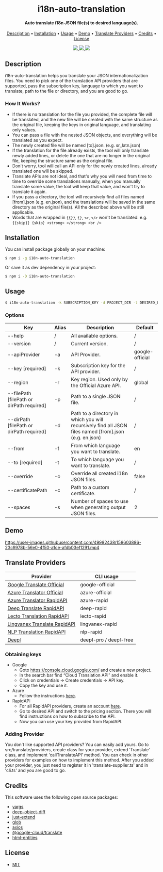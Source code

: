 <h1 align="center">
  <br>
  i18n-auto-translation
  <br>
</h1>

<h4 align="center">Auto translate i18n JSON file(s) to desired language(s).</h4>

<p align="center">
  <a href="#description">Description</a> •
  <a href="#installation">Installation</a> •
  <a href="#usage">Usage</a> •
  <a href="#demo">Demo</a> •
  <a href="#translate-providers">Translate Providers</a> •
  <a href="#credits">Credits</a> •
  <a href="#license">License</a>
</p>

<p align="center">
  <a href="https://github.com/while1618/i18n-auto-translation/actions/workflows/build.yml" alt="Build">
    <img src="https://github.com/while1618/i18n-auto-translation/actions/workflows/build.yml/badge.svg" />
  </a>
  <a href="https://www.npmjs.com/package/i18n-auto-translation" alt="NPM Version">
    <img src="https://img.shields.io/badge/npm-v1.3.7-blue" />
  </a>
  <a href="LICENSE" alt="License">
    <img src="https://img.shields.io/github/license/while1618/i18n-auto-translation" />
  </a>
</p>
  
## Description

i18n-auto-translation helps you translate your JSON internationalization files. You need to pick one of the translation API providers that are supported, pass the subscription key, language to which you want to translate, path to the file or directory, and you are good to go.

### How It Works?

- If there is no translation for the file you provided, the complete file will be translated, and the new file will be created with the same structure as the original file, keeping the keys in original language, and translating only values.
- You can pass a file with the nested JSON objects, and everything will be translated as you expect.
- The newly created file will be named [to].json. (e.g. sr_latn.json)
- If the translation for the file already exists, the tool will only translate newly added lines, or delete the one that are no longer in the original file, keeping the structure same as the original file.
- Don't worry, tool will call an API only for the newly created lines, already translated one will be skipped.
- Translate APIs are not ideal, and that's why you will need from time to time to override some translations manually, when you manually translate some value, the tool will keep that value, and won't try to translate it again.
- If you pass a directory, the tool will recursively find all files named [from].json (e.g. en.json), and the translations will be saved in the same directory as the original file(s). All the described above will be still applicable.
- Words that are wrapped in `{{}}`, `{}`, `<>`, `</>` won't be translated. e.g. `{{skip}} {skip} <strong> </strong> <br />`

## Installation

You can install package globally on your machine:

```bash
$ npm i -g i18n-auto-translation
```

Or save it as dev dependency in your project:

```bash
$ npm i -D i18n-auto-translation
```

## Usage

```bash
$ i18n-auto-translation -k SUBSCRIPTION_KEY -d PROJECT_DIR -t DESIRED_LANGUAGE
```

### Options

| Key                                       | Alias | Description                                                                                            | Default         |
| ----------------------------------------- | ----- | ------------------------------------------------------------------------------------------------------ | --------------- |
| --help                                    | /     | All available options.                                                                                 | /               |
| --version                                 | /     | Current version.                                                                                       | /               |
| --apiProvider                             | -a    | API Provider.                                                                                          | google-official |
| --key [required]                          | -k    | Subscription key for the API provider.                                                                 | /               |
| --region                                  | -r    | Key region. Used only by the Official Azure API.                                                       | global          |
| --filePath [filePath or dirPath required] | -p    | Path to a single JSON file.                                                                            | /               |
| --dirPath [filePath or dirPath required]  | -d    | Path to a directory in which you will recursively find all JSON files named [from].json (e.g. en.json) | /               |
| --from                                    | -f    | From which language you want to translate.                                                             | en              |
| --to [required]                           | -t    | To which language you want to translate.                                                               | /               |
| --override                                | -o    | Override all created i18n JSON files.                                                                  | false           |
| --certificatePath                         | -c    | Path to a custom certificate.                                                                          | /               |
| --spaces                                  | -s    | Number of spaces to use when generating output JSON files.                                             | 2               |

## Demo

https://user-images.githubusercontent.com/49982438/158603886-23c9978b-56e0-4f50-a1ce-afdb03ef1291.mp4

## Translate Providers

| Provider                                                                                                                          | CLI usage              |
| --------------------------------------------------------------------------------------------------------------------------------- | ---------------------- |
| [Google Translate Official](https://cloud.google.com/translate/)                                                                  | google-official        |
| [Azure Translator Official](https://azure.microsoft.com/en-us/services/cognitive-services/translator/)                            | azure-official         |
| [Azure Translator RapidAPI](https://rapidapi.com/microsoft-azure-org-microsoft-cognitive-services/api/microsoft-translator-text/) | azure-rapid            |
| [Deep Translate RapidAPI](https://rapidapi.com/gatzuma/api/deep-translate1/)                                                      | deep-rapid             |
| [Lecto Translation RapidAPI](https://rapidapi.com/lecto-lecto-default/api/lecto-translation/)                                     | lecto-rapid            |
| [Lingvanex Translate RapidAPI](https://rapidapi.com/Lingvanex/api/lingvanex-translate/)                                           | lingvanex-rapid        |
| [NLP Translation RapidAPI](https://rapidapi.com/gofitech/api/nlp-translation/)                                                    | nlp-rapid              |
| [Deepl](https://www.deepl.com/pro-api?cta=header-pro-api)                                                                         | deepl-pro / deepl-free |

### Obtaining keys

- Google
  - Goto https://console.cloud.google.com/ and create a new project.
  - In the search bar find “Cloud Translation API” and enable it.
  - Click on credentials -> Create credentials -> API key.
  - Copy the key and use it.
- Azure
  - Follow the instructions [here](https://docs.microsoft.com/en-us/azure/cognitive-services/translator/quickstart-translator?tabs=nodejs#prerequisites).
- RapidAPI
  - For all RapidAPI providers, create an account [here](https://rapidapi.com/).
  - Go to desired API and switch to the pricing section. There you will find instructions on how to subscribe to the API.
  - Now you can use your key provided from RapidAPI.

### Adding Provider

You don't like supported API providers? You can easily add yours. Go to src/translate/providers, create class for your provider, extend 'Translate' class, and implement 'callTranslateAPI' method. You can check in other providers for examples on how to implement this method. After you added your provider, you just need to register it in 'translate-supplier.ts' and in 'cli.ts' and you are good to go.

## Credits

This software uses the following open source packages:

- [yargs](https://github.com/yargs/yargs)
- [deep-object-diff](https://github.com/mattphillips/deep-object-diff)
- [just-extend](https://github.com/angus-c/just)
- [glob](https://github.com/isaacs/node-glob)
- [axios](https://github.com/axios/axios)
- [@google-cloud/translate](https://github.com/googleapis/nodejs-translate)
- [html-entities](https://github.com/mdevils/html-entities)

## License

- [MIT](LICENSE)
